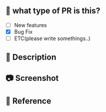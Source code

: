 ## :memo: what type of PR is this? 

- [ ] New features
- [x] Bug Fix
- [ ] ETC(please write somethings..)
      
## :speech_balloon: Description


## :camera: Screenshot


## :newspaper: Reference
